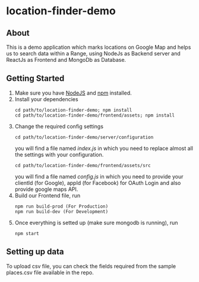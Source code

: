 # location-finder-demo

## About

This is a demo application which marks locations on Google Map and helps us to search data within a Range, using NodeJs as Backend server and ReactJs as Frontend and MongoDb as Database.


## Getting Started

1. Make sure you have [NodeJS](https://nodejs.org/) and [npm](https://www.npmjs.com/) installed.
2. Install your dependencies
    ```
    cd path/to/location-finder-demo; npm install
    cd path/to/location-finder-demo/frontend/assets; npm install
    ```
3. Change the required config settings
    ```
    cd path/to/location-finder-demo/server/configuration
    ```
    you will find a file named *index.js* in which you need to replace almost all the settings with your configuration.
    ```
    cd path/to/location-finder-demo/frontend/assets/src
    ```
    you will find a file named *config.js* in which you need to provide your clientId (for Google), appId (for Facebook) for OAuth Login   and also provide google maps API.
4. Build our Frontend file, run
    ```
    npm run build-prod (For Production)
    npm run build-dev (For Development)
    ```
4. Once everything is setted up (make sure mongodb is running), run
    ```
    npm start
    ```

## Setting up data

To upload csv file, you can check the fields required from the sample places.csv file available in the repo.

